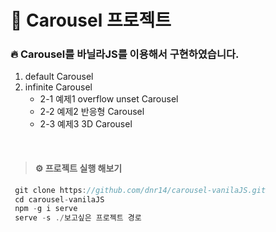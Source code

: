 # 🎠 Carousel 프로젝트

### 🔥 Carousel를 바닐라JS를 이용해서 구현하였습니다.

1. default Carousel
2. infinite Carousel
   - 2-1 예제1 overflow unset Carousel
   - 2-2 예제2 반응형 Carousel
   - 2-3 예제3 3D Carousel

<br>

> #### ⚙ 프로젝트 실행 해보기

```js
 git clone https://github.com/dnr14/carousel-vanilaJS.git
 cd carousel-vanilaJS
 npm -g i serve
 serve -s ./보고싶은 프로젝트 경로
```
